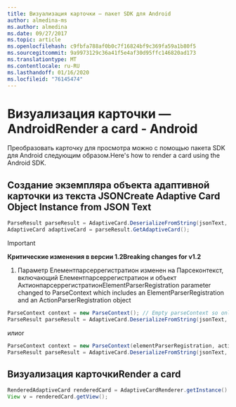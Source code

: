 ```yaml
---
title: Визуализация карточки — пакет SDK для Android
author: almedina-ms
ms.author: almedina
ms.date: 09/27/2017
ms.topic: article
ms.openlocfilehash: c9fbfa788af0b0c7f16824bf9c369fa59a1b80f5
ms.sourcegitcommit: 9a9973129c36a41f5e4af30d95ffc146820ad173
ms.translationtype: MT
ms.contentlocale: ru-RU
ms.lasthandoff: 01/16/2020
ms.locfileid: "76145474"
---
```

# <a name="render-a-card---android"></a><span data-ttu-id="8e91a-102">Визуализация карточки — Android</span><span class="sxs-lookup"><span data-stu-id="8e91a-102">Render a card - Android</span></span>

<span data-ttu-id="8e91a-103">Преобразовать карточку для просмотра можно с помощью пакета SDK для Android следующим образом.</span><span class="sxs-lookup"><span data-stu-id="8e91a-103">Here's how to render a card using the Android SDK.</span></span>

## <a name="create-adaptive-card-object-instance-from-json-text"></a><span data-ttu-id="8e91a-104">Создание экземпляра объекта адаптивной карточки из текста JSON</span><span class="sxs-lookup"><span data-stu-id="8e91a-104">Create Adaptive Card Object Instance from JSON Text</span></span>

```java
ParseResult parseResult = AdaptiveCard.DeserializeFromString(jsonText, AdaptiveCardRenderer.VERSION, elementParserRegistration);
AdaptiveCard adaptiveCard = parseResult.GetAdaptiveCard();
```
> [!IMPORTANT]
> <span data-ttu-id="8e91a-105">**Критические изменения в версии 1.2**</span><span class="sxs-lookup"><span data-stu-id="8e91a-105">**Breaking changes for v1.2**</span></span>
> 

1. <span data-ttu-id="8e91a-106">Параметр Елементпарсеррегистратион изменен на Парсеконтекст, включающий Елементпарсеррегистратион и объект Актионпарсеррегистратион</span><span class="sxs-lookup"><span data-stu-id="8e91a-106">ElementParserRegistration parameter changed to ParseContext which includes an ElementParserRegistration and an ActionParserRegistration object</span></span>

```java
ParseContext context = new ParseContext(); // Empty parseContext so only known elements up to v1.2 will be parsed
ParseResult parseResult = AdaptiveCard.DeserializeFromString(jsonText, AdaptiveCardRenderer.VERSION, context);
```

<span data-ttu-id="8e91a-107">или</span><span class="sxs-lookup"><span data-stu-id="8e91a-107">or</span></span>

```java
ParseContext context = new ParseContext(elementParserRegistration, actionParserRegistration);
ParseResult parseResult = AdaptiveCard.DeserializeFromString(jsonText, AdaptiveCardRenderer.VERSION, context);
```

## <a name="render-a-card"></a><span data-ttu-id="8e91a-108">Визуализация карточки</span><span class="sxs-lookup"><span data-stu-id="8e91a-108">Render a card</span></span>

```java
RenderedAdaptiveCard renderedCard = AdaptiveCardRenderer.getInstance().render(context, fragmentManager, adaptiveCard, cardActionHandler, hostConfig);
View v = renderedCard.getView();
```
